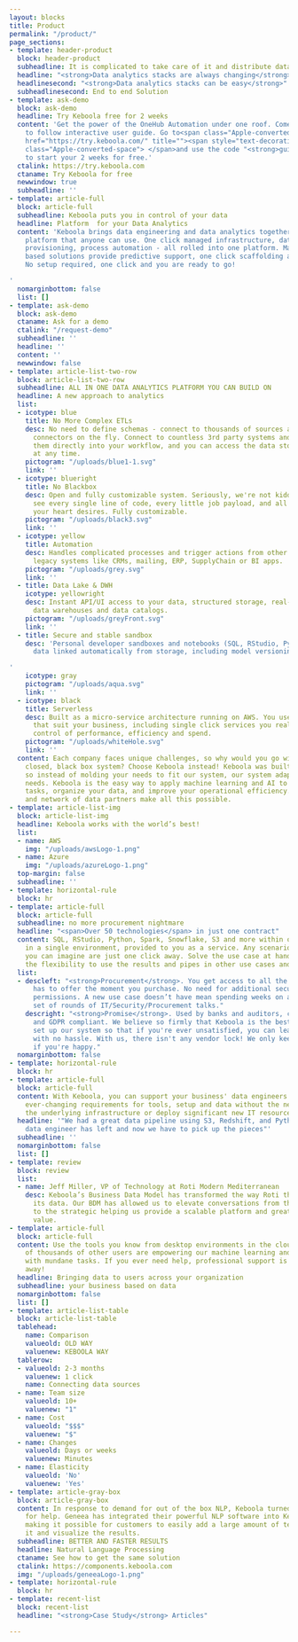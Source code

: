 ```yaml
---
layout: blocks
title: Product
permalink: "/product/"
page_sections:
- template: header-product
  block: header-product
  subheadline: It is complicated to take care of it and distribute data to the users
  headline: "<strong>Data analytics stacks are always changing</strong>"
  headlinesecond: "<strong>Data analytics stacks can be easy</strong>"
  subheadlinesecond: End to end Solution
- template: ask-demo
  block: ask-demo
  headline: Try Keboola free for 2 weeks
  content: 'Get the power of the OneHub Automation under one roof. Comes with an easy
    to follow interactive user guide. Go to<span class="Apple-converted-space"> </span><a
    href="https://try.keboola.com/" title=""><span style="text-decoration: underline;">try.keboola.com</span></a><span
    class="Apple-converted-space"> </span>and use the code "<strong>guide-mode</strong>"
    to start your 2 weeks for free.'
  ctalink: https://try.keboola.com
  ctaname: Try Keboola for free
  newwindow: true
  subheadline: ''
- template: article-full
  block: article-full
  subheadline: Keboola puts you in control of your data
  headline: Platform  for your Data Analytics
  content: 'Keboola brings data engineering and data analytics together on one single
    platform that anyone can use. One click managed infrastructure, data hub, user
    provisioning, process automation - all rolled into one platform. Machine learning
    based solutions provide predictive support, one click scaffolding and much more!
    No setup required, one click and you are ready to go!

'
  nomarginbottom: false
  list: []
- template: ask-demo
  block: ask-demo
  ctaname: Ask for a demo
  ctalink: "/request-demo"
  subheadline: ''
  headline: ''
  content: ''
  newwindow: false
- template: article-list-two-row
  block: article-list-two-row
  subheadline: ALL IN ONE DATA ANALYTICS PLATFORM YOU CAN BUILD ON
  headline: A new approach to analytics
  list:
  - icotype: blue
    title: No More Complex ETLs
    desc: No need to define schemas - connect to thousands of sources and create new
      connectors on the fly. Connect to countless 3rd party systems and integrate
      them directly into your workflow, and you can access the data stored by Keboola
      at any time.
    pictogram: "/uploads/blue1-1.svg"
    link: ''
  - icotype: blueright
    title: No Blackbox
    desc: Open and fully customizable system. Seriously, we're not kidding. You can
      see every single line of code, every little job payload, and all the data streams
      your heart desires. Fully customizable.
    pictogram: "/uploads/black3.svg"
    link: ''
  - icotype: yellow
    title: Automation
    desc: Handles complicated processes and trigger actions from other SaaS apps and
      legacy systems like CRMs, mailing, ERP, SupplyChain or BI apps.
    pictogram: "/uploads/grey.svg"
    link: ''
  - title: Data Lake & DWH
    icotype: yellowright
    desc: Instant API/UI access to your data, structured storage, real-time analytical
      data warehouses and data catalogs.
    pictogram: "/uploads/greyFront.svg"
    link: ''
  - title: Secure and stable sandbox
    desc: 'Personal developer sandboxes and notebooks (SQL, RStudio, Python) with
      data linked automatically from storage, including model versioning.

'
    icotype: gray
    pictogram: "/uploads/aqua.svg"
    link: ''
  - icotype: black
    title: Serverless
    desc: Built as a micro-service architecture running on AWS. You use only parts
      that suit your business, including single click services you really need. Total
      control of performance, efficiency and spend.
    pictogram: "/uploads/whiteHole.svg"
    link: ''
  content: Each company faces unique challenges, so why would you go with the traditional,
    closed, black box system? Choose Keboola instead! Keboola was built to be universal
    so instead of molding your needs to fit our system, our system adapts to fit your
    needs. Keboola is the easy way to apply machine learning and AI to automate your
    tasks, organize your data, and improve your operational efficiency. Our marketplace
    and network of data partners make all this possible.
- template: article-list-img
  block: article-list-img
  headline: Keboola works with the world’s best!
  list:
  - name: AWS
    img: "/uploads/awsLogo-1.png"
  - name: Azure
    img: "/uploads/azureLogo-1.png"
  top-margin: false
  subheadline: ''
- template: horizontal-rule
  block: hr
- template: article-full
  block: article-full
  subheadline: no more procurement nightmare
  headline: "<span>Over 50 technologies</span> in just one contract"
  content: SQL, RStudio, Python, Spark, Snowflake, S3 and more within one contract,
    in a single environment, provided to you as a service. Any scenarios and configurations
    you can imagine are just one click away. Solve the use case at hand, but have
    the flexibility to use the results and pipes in other use cases and workflows.
  list:
  - descleft: "<strong>Procurement</strong>. You get access to all the tools Keboola
      has to offer the moment you purchase. No need for additional security or procurement
      permissions. A new use case doesn’t have mean spending weeks on a whole new
      set of rounds of IT/Security/Procurement talks."
    descright: "<strong>Promise</strong>. Used by banks and auditors, completely secure
      and GDPR compliant. We believe so firmly that Keboola is the best that we've
      set up our system so that if you're ever unsatisfied, you can leave anytime
      with no hassle. With us, there isn't any vendor lock! We only keep your business
      if you're happy."
  nomarginbottom: false
- template: horizontal-rule
  block: hr
- template: article-full
  block: article-full
  content: With Keboola, you can support your business' data engineers and data scientists
    ever-changing requirements for tools, setup and data without the need to change
    the underlying infrastructure or deploy significant new IT resources.
  headline: '"We had a great data pipeline using S3, Redshift, and Python, but our
    data engineer has left and now we have to pick up the pieces"'
  subheadline: ''
  nomarginbottom: false
  list: []
- template: review
  block: review
  list:
  - name: Jeff Miller, VP of Technology at Roti Modern Mediterranean
    desc: Keboola’s Business Data Model has transformed the way Roti thinks about
      its data. Our BDM has allowed us to elevate conversations from the tactical
      to the strategic helping us provide a scalable platform and greater business
      value.
- template: article-full
  block: article-full
  content: Use the tools you know from desktop environments in the cloud. The knowledge
    of thousands of other users are empowering our machine learning and helping you
    with mundane tasks. If you ever need help, professional support is just one click
    away!
  headline: Bringing data to users across your organization
  subheadline: your business based on data
  nomarginbottom: false
  list: []
- template: article-list-table
  block: article-list-table
  tablehead:
    name: Comparison
    valueold: OLD WAY
    valuenew: KEBOOLA WAY
  tablerow:
  - valueold: 2-3 months
    valuenew: 1 click
    name: Connecting data sources
  - name: Team size
    valueold: 10+
    valuenew: "1"
  - name: Cost
    valueold: "$$$"
    valuenew: "$"
  - name: Changes
    valueold: Days or weeks
    valuenew: Minutes
  - name: Elasticity
    valueold: 'No'
    valuenew: 'Yes'
- template: article-gray-box
  block: article-gray-box
  content: In response to demand for out of the box NLP, Keboola turned to Geneea
    for help. Geneea has integrated their powerful NLP software into Keboola’s platform
    making it possible for customers to easily add a large amount of text, process
    it and visualize the results.
  subheadline: BETTER AND FASTER RESULTS
  headline: Natural Language Processing
  ctaname: See how to get the same solution
  ctalink: https://components.keboola.com
  img: "/uploads/geneeaLogo-1.png"
- template: horizontal-rule
  block: hr
- template: recent-list
  block: recent-list
  headline: "<strong>Case Study</strong> Articles"

---
```

